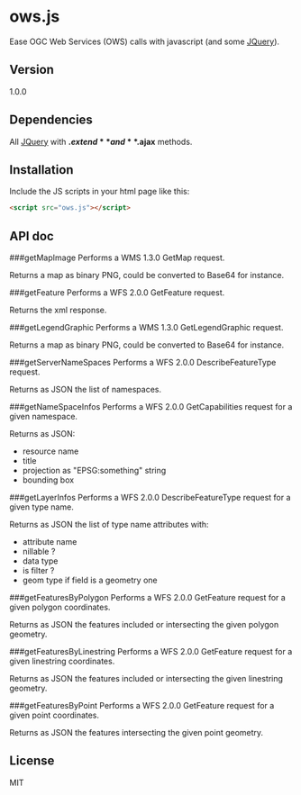 # ows.js
Ease OGC Web Services (OWS) calls with javascript (and some [JQuery]).

## Version
1.0.0

## Dependencies

All [JQuery] with **$.extend** and **$.ajax** methods.

## Installation

Include the JS scripts in your html page like this:

```html
<script src="ows.js"></script>
```

## API doc
###getMapImage
Performs a WMS 1.3.0 GetMap request.

Returns a map as binary PNG, could be converted to Base64 for instance.

###getFeature
Performs a WFS 2.0.0 GetFeature request.

Returns the xml response.

###getLegendGraphic
Performs a WMS 1.3.0 GetLegendGraphic request.

Returns a map as binary PNG, could be converted to Base64 for instance.

###getServerNameSpaces
Performs a WFS 2.0.0 DescribeFeatureType request.

Returns as JSON the list of namespaces.

###getNameSpaceInfos
Performs a WFS 2.0.0 GetCapabilities request for a given namespace.

Returns as JSON:
- resource name
- title
- projection as "EPSG:something" string
- bounding box

###getLayerInfos
Performs a WFS 2.0.0 DescribeFeatureType request for a given type name.

Returns as JSON the list of type name attributes with:
- attribute name
- nillable ?
- data type
- is filter ?
- geom type if field is a geometry one

###getFeaturesByPolygon
Performs a WFS 2.0.0 GetFeature request for a given polygon coordinates.

Returns as JSON the features included or intersecting the given polygon geometry.

###getFeaturesByLinestring
Performs a WFS 2.0.0 GetFeature request for a given linestring coordinates.

Returns as JSON the features included or intersecting the given linestring geometry.

###getFeaturesByPoint
Performs a WFS 2.0.0 GetFeature request for a given point coordinates.

Returns as JSON the features intersecting the given point geometry.

License
----

MIT

[JQuery]:https://jquery.com/
